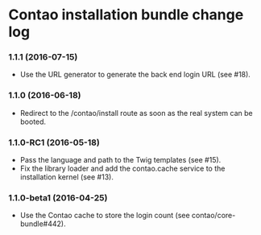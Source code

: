 # Contao installation bundle change log

### 1.1.1 (2016-07-15)

 * Use the URL generator to generate the back end login URL (see #18).

### 1.1.0 (2016-06-18)

 * Redirect to the /contao/install route as soon as the real system can be booted.

### 1.1.0-RC1 (2016-05-18)

 * Pass the language and path to the Twig templates (see #15).
 * Fix the library loader and add the contao.cache service to the installation kernel (see #13).

### 1.1.0-beta1 (2016-04-25)

 * Use the Contao cache to store the login count (see contao/core-bundle#442).
